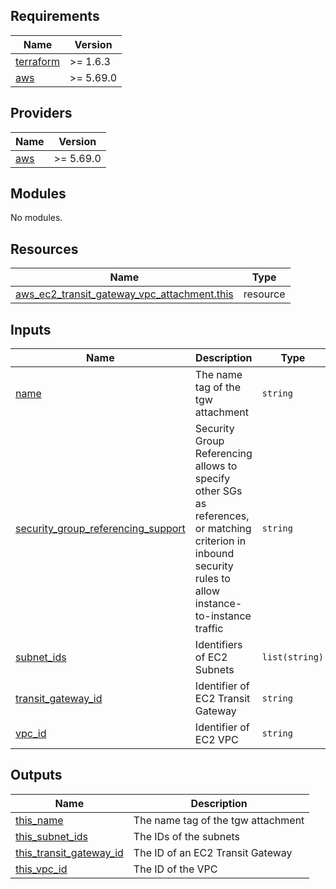 ## Requirements

| Name | Version |
|------|---------|
| <a name="requirement_terraform"></a> [terraform](#requirement\_terraform) | >= 1.6.3 |
| <a name="requirement_aws"></a> [aws](#requirement\_aws) | >= 5.69.0 |

## Providers

| Name | Version |
|------|---------|
| <a name="provider_aws"></a> [aws](#provider\_aws) | >= 5.69.0 |

## Modules

No modules.

## Resources

| Name | Type |
|------|------|
| [aws_ec2_transit_gateway_vpc_attachment.this](https://registry.terraform.io/providers/hashicorp/aws/latest/docs/resources/ec2_transit_gateway_vpc_attachment) | resource |

## Inputs

| Name | Description | Type | Default | Required |
|------|-------------|------|---------|:--------:|
| <a name="input_name"></a> [name](#input\_name) | The name tag of the tgw attachment | `string` | n/a | yes |
| <a name="input_security_group_referencing_support"></a> [security\_group\_referencing\_support](#input\_security\_group\_referencing\_support) | Security Group Referencing allows to specify other SGs as references, or matching criterion in inbound security rules to allow instance-to-instance traffic | `string` | `"disable"` | no |
| <a name="input_subnet_ids"></a> [subnet\_ids](#input\_subnet\_ids) | Identifiers of EC2 Subnets | `list(string)` | n/a | yes |
| <a name="input_transit_gateway_id"></a> [transit\_gateway\_id](#input\_transit\_gateway\_id) | Identifier of EC2 Transit Gateway | `string` | n/a | yes |
| <a name="input_vpc_id"></a> [vpc\_id](#input\_vpc\_id) | Identifier of EC2 VPC | `string` | n/a | yes |

## Outputs

| Name | Description |
|------|-------------|
| <a name="output_this_name"></a> [this\_name](#output\_this\_name) | The name tag of the tgw attachment |
| <a name="output_this_subnet_ids"></a> [this\_subnet\_ids](#output\_this\_subnet\_ids) | The IDs of the subnets |
| <a name="output_this_transit_gateway_id"></a> [this\_transit\_gateway\_id](#output\_this\_transit\_gateway\_id) | The ID of an EC2 Transit Gateway |
| <a name="output_this_vpc_id"></a> [this\_vpc\_id](#output\_this\_vpc\_id) | The ID of the VPC |
